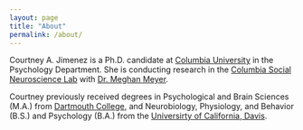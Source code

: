```yaml
---
layout: page
title: "About"
permalink: /about/
---
```


Courtney A. Jimenez is a Ph.D. candidate at [Columbia University](https://psychology.columbia.edu/) in the Psychology Department. She is conducting research in the [Columbia Social Neuroscience Lab](http://columbiasocialneurosciencelab.com/) with [Dr. Meghan Meyer](https://scholar.google.com/citations?user=4tyQoi0AAAAJ&hl=en). 

Courtney previously received degrees in Psychological and Brain Sciences (M.A.) from [Dartmouth College](https://pbs.dartmouth.edu/), and Neurobiology, Physiology, and Behavior (B.S.) and Psychology (B.A.) from the [Universirty of California, Davis](https://www.ucdavis.edu/).
